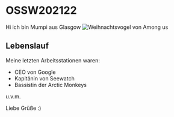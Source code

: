 # OSSW202122

Hi ich bin Mumpi aus Glasgow 
![Weihnachtsvogel von Among us](Bild-URL "Mumpi in Aktion")

## Lebenslauf

Meine letzten Arbeitsstationen waren:
+ CEO von Google
+ Kapitänin von Seewatch
+ Bassistin der Arctic Monkeys

u.v.m.

Liebe Grüße :)

